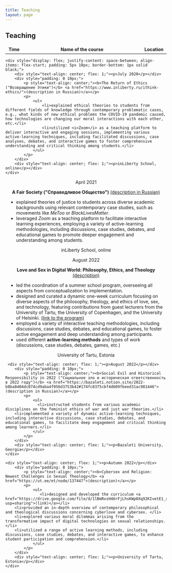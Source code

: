 ```yaml
---
title: Teaching
layout: page
---
```


<h2>Teaching</h2>

<div style="border: none;">
    <div style="display: flex; justify-content: space-between; align-items: center; padding: 5px 10px; border-bottom: 1px solid black;">
        <div style="text-align: center;"><b>Time</b></div>
        <div style="text-align: center;"><b>Name of the course</b></div>
        <div style="text-align: center;"><b>Location</b></div>
    </div>

    <div style="display: flex; justify-content: space-between; align-items: flex-start; padding: 5px 10px; border-bottom: 1px solid black;">
        <div style="text-align: center; flex: 1;"><p>July 2020</p></div>
        <div style="padding: 0 10px;">
            <p style="text-align: center;"><b>The Return of Ethics ("Возвращение Этики")</b> <a href="https://www.inliberty.ru/ithink-ethics/">(description in Russian)</a></p>
            <p>
                <ul>
                    <li>explained ethical theories to students from different fields of knowledge through contemporary problematic cases, e.g., what kinds of new ethical problems the COVID-19 pandemic caused, how technologies are changing our moral interactions with each other, etc.</li>
                    <li>utilized <i>Zoom</i> as a teaching platform to deliver interactive and engaging sessions, implementing various active-learning techniques, including facilitated discussions, case analyses, debates, and interactive games to foster comprehensive understanding and critical thinking among students.</li>
                </ul>
            </p>
        </div>
        <div style="text-align: center; flex: 1;"><p>inLiberty School, online</p></div>
    </div>

 <div style="text-align: center; flex: 1;"><p>April 2021</p></div>
        <div style="padding: 0 10px;">
            <p style="text-align: center;"><b>A Fair Society ("Справедливое Общество")</b> <a href="https://www.inliberty.ru/schools-justice/">(description in Russian)</a></p>
            <p>
                <ul>
                   <li>explained theories of justice to students across diverse academic backgrounds using relevant contemporary case studies, such as movements like <i>MeToo</i> or <i>BlackLivesMatter</i>.</li>
		<li>leveraged <i>Zoom</i> as a teaching platform to facilitate interactive learning experiences, employing a variety of active-learning methodologies, including discussions, case studies, debates, and educational games to promote deeper engagement and understanding among students.</li>
                </ul>
            </p>
        </div>
        <div style="text-align: center; flex: 1;"><p>inLiberty School, online</p></div>
    </div>

   <div style="text-align: center; flex: 1;"><p>August 2022</p></div>
        <div style="padding: 0 10px;">
            <p style="text-align: center;"><b>Love and Sex in Digital World: Philosophy, Ethics, and Theology</b> <a href="https://ut.ee/et/node/137447">(description)</a></p>
            <p>
                <ul>
                    <li>led the coordination of a summer school program, overseeing all aspects from conceptualization to implementation.</li>
		<li>designed and curated a dynamic one-week curriculum focusing on diverse aspects of the philosophy, theology, and ethics of love, sex, and technology, featuring contributions from guest lecturers from the University of Tartu, the University of Copenhagen, and the University of Helsinki. <a href="https://drive.google.com/file/d/1EkvTOpuWoX5ZbV2ho9Y7LOBohT87Bjq5/view?usp=sharing">(link to the program)</a></li>
		<li>employed a variety of interactive teaching methodologies, including discussions, case studies, debates, and educational games, to foster active engagement and deep understanding among participants.</li>
		<li>used different <b>active-learning methods</b> and types of work (discussions, case studies, debates, games, etc.)</li>
                </ul>
            </p>
        </div>
        <div style="text-align: center; flex: 1;"><p>University of Tartu, Estonia</p></div>
    </div>

     <div style="text-align: center; flex: 1;"><p>August 2022</p></div>
        <div style="padding: 0 10px;">
            <p style="text-align: center;"><b>Social Evil and Historical Responsibility in 2022 ("Социальное зло и историческая ответственность в 2022 году")</b> <a href="https://bazaleti.notion.site/2022-b8ba8404dc074cd9aba4f956d3753b42#174fc8375cbf4d609fbeed31ac981446">(description in Russian)</a></p>
            <p>
                <ul>
                  <li>instructed students from various academic disciplines on the feminist ethics of war and just war theories.</li>
		<li>implemented a variety of dynamic active-learning techniques, including interactive discussions, case studies, debates, and educational games, to facilitate deep engagement and critical thinking among learners.</li>
                </ul>
            </p>
        </div>
        <div style="text-align: center; flex: 1;"><p>Bazaleti University, Georgia</p></div>
    </div>

    <div style="text-align: center; flex: 1;"><p>Autumn 2022</p></div>
        <div style="padding: 0 10px;">
            <p style="text-align: center;"><b>Cybersex and Religion: Newest Challenges in Sexual Theology</b> <a href="https://ut.ee/et/node/137447">(description)</a></p>
            <p>
                <ul>
                   <li>designed and developed the curriculum <a href="https://drive.google.com/file/d/1lBmRxsH46rFjLhsKWp0Xq92KIvetE1_x/view?usp=sharing">(link)</a></li>
		<li>provided an in-depth overview of contemporary philosophical and theological discussions concerning cyberlove and cybersex. </li>
		<li>explored various moral dilemmas arising from the transformative impact of digital technologies on sexual relationships.</li>
		<li>utilized a range of active learning methods, including discussions, case studies, debates, and interactive games, to enhance student participation and comprehension.</li>
                </ul>
            </p>
        </div>
        <div style="text-align: center; flex: 1;"><p>University of Tartu, Estonia</p></div>
    </div>
    
</div>


